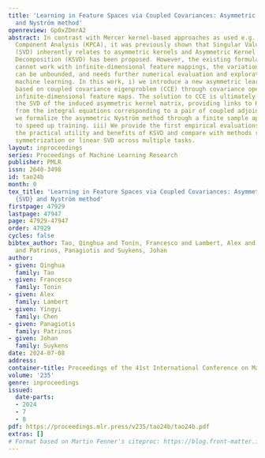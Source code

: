 ```yaml
---
title: 'Learning in Feature Spaces via Coupled Covariances: Asymmetric Kernel SVD
  and Nyström method'
openreview: Gp0xZDmrA2
abstract: In contrast with Mercer kernel-based approaches as used e.g. in Kernel Principal
  Component Analysis (KPCA), it was previously shown that Singular Value Decomposition
  (SVD) inherently relates to asymmetric kernels and Asymmetric Kernel Singular Value
  Decomposition (KSVD) has been proposed. However, the existing formulation to KSVD
  cannot work with infinite-dimensional feature mappings, the variational objective
  can be unbounded, and needs further numerical evaluation and exploration towards
  machine learning. In this work, i) we introduce a new asymmetric learning paradigm
  based on coupled covariance eigenproblem (CCE) through covariance operators, allowing
  infinite-dimensional feature maps. The solution to CCE is ultimately obtained from
  the SVD of the induced asymmetric kernel matrix, providing links to KSVD. ii) Starting
  from the integral equations corresponding to a pair of coupled adjoint eigenfunctions,
  we formalize the asymmetric Nyström method through a finite sample approximation
  to speed up training. iii) We provide the first empirical evaluations verifying
  the practical utility and benefits of KSVD and compare with methods resorting to
  symmetrization or linear SVD across multiple tasks.
layout: inproceedings
series: Proceedings of Machine Learning Research
publisher: PMLR
issn: 2640-3498
id: tao24b
month: 0
tex_title: 'Learning in Feature Spaces via Coupled Covariances: Asymmetric Kernel
  {SVD} and Nyström method'
firstpage: 47929
lastpage: 47947
page: 47929-47947
order: 47929
cycles: false
bibtex_author: Tao, Qinghua and Tonin, Francesco and Lambert, Alex and Chen, Yingyi
  and Patrinos, Panagiotis and Suykens, Johan
author:
- given: Qinghua
  family: Tao
- given: Francesco
  family: Tonin
- given: Alex
  family: Lambert
- given: Yingyi
  family: Chen
- given: Panagiotis
  family: Patrinos
- given: Johan
  family: Suykens
date: 2024-07-08
address:
container-title: Proceedings of the 41st International Conference on Machine Learning
volume: '235'
genre: inproceedings
issued:
  date-parts:
  - 2024
  - 7
  - 8
pdf: https://proceedings.mlr.press/v235/tao24b/tao24b.pdf
extras: []
# Format based on Martin Fenner's citeproc: https://blog.front-matter.io/posts/citeproc-yaml-for-bibliographies/
---
```

